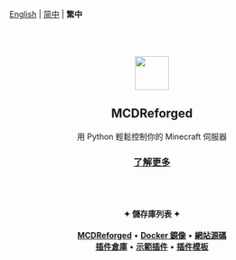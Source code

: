 [English](https://github.com/MCDReforged/) | [简中](https://github.com/MCDReforged/.github/blob/main/profile/README_zh_cn.md) | **繁中**

<div align="center">
  <br/><br/><br/>
    <img width="60" height="60" src="https://avatars.githubusercontent.com/u/63280128?s=460&v=4" />
  <h2>MCDReforged</h2>
  用 Python 輕鬆控制你的 Minecraft 伺服器
  <br/>
  <h3><strong><a target="_blank" href="https://mcdreforged.com/zh-CN">了解更多</a></strong></h3>
  <br/><br/>
  <p>
    <h4>✦ 儲存庫列表 ✦</h4>
    <a target="_blank" href="https://github.com/MCDReforged/MCDReforged"><strong>MCDReforged</strong></a> • 
    <a target="_blank" href="https://github.com/MCDReforged/docker"><strong>Docker 鏡像</strong></a> • 
    <a target="_blank" href="https://github.com/MCDReforged/website"><strong>網站源碼</strong></a>
    <br/>
    <a target="_blank" href="https://github.com/MCDReforged/PluginCatalogue"><strong>插件倉庫</strong></a> • 
    <a target="_blank" href="https://github.com/MCDReforged/ExamplePlugin"><strong>示範插件</strong></a> • 
    <a target="_blank" href="https://github.com/MCDReforged/PluginTemplate"><strong>插件模板</strong></a>
  </p>

  <br/><br/>
</div>
